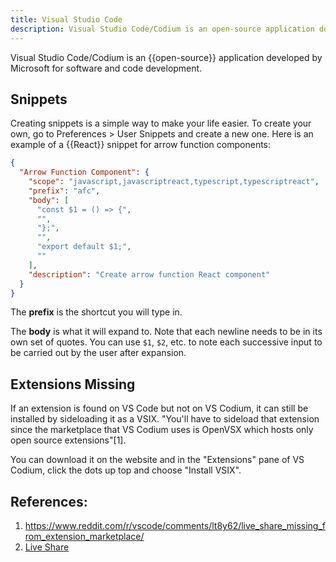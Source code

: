 ```yaml
---
title: Visual Studio Code
description: Visual Studio Code/Codium is an open-source application developed by Microsoft for software and code development.
---
```


Visual Studio Code/Codium is an {{open-source}} application developed by Microsoft for software and code development.

## Snippets

Creating snippets is a simple way to make your life easier. To create your own, go to Preferences > User Snippets and create a new one. Here is an example of a {{React}} snippet for arrow function components:

```json
{
  "Arrow Function Component": {
    "scope": "javascript,javascriptreact,typescript,typescriptreact",
    "prefix": "afc",
    "body": [
      "const $1 = () => {",
      "",
      "};",
      "",
      "export default $1;",
      ""
    ],
    "description": "Create arrow function React component"
  }
}
```

The **prefix** is the shortcut you will type in.

The **body** is what it will expand to. Note that each newline needs to be in its own set of quotes. You can use `$1`, `$2`, etc. to note each successive input to be carried out by the user after expansion.

## Extensions Missing

If an extension is found on VS Code but not on VS Codium, it can still be installed by sideloading it as a VSIX.  "You'll have to sideload that extension since the marketplace that VS Codium uses is OpenVSX which hosts only open source extensions"[1]. 

You can download it on the website and in the "Extensions" pane of VS Codium, click the dots up top and choose "Install VSIX".

## References:

1. https://www.reddit.com/r/vscode/comments/lt8y62/live_share_missing_from_extension_marketplace/
2. [Live Share](https://marketplace.visualstudio.com/items?itemName=MS-vsliveshare.vsliveshare)

